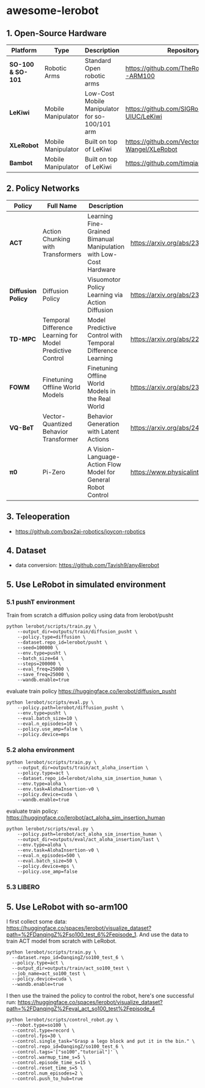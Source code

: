 # awesome-lerobot

## 1. Open-Source Hardware

| **Platform** | **Type** | **Description** | **Repository** |
|--------------|----------|-----------------|----------------|
| **SO-100 & SO-101** | Robotic Arms | Standard Open robotic arms | https://github.com/TheRobotStudio/SO-ARM100 |
| **LeKiwi** | Mobile Manipulator | Low-Cost Mobile Manipulator for so-100/101 arm | https://github.com/SIGRobotics-UIUC/LeKiwi |
| **XLeRobot** | Mobile Manipulator | Built on top of LeKiwi | https://github.com/Vector-Wangel/XLeRobot |
| **Bambot** | Mobile Manipulator | Built on top of LeKiwi | https://github.com/timqian/bambot |

## 2. Policy Networks

| **Policy** | **Full Name** | **Description** | **Paper** |
|------------|---------------|-----------------|-----------|
| **ACT** | Action Chunking with Transformers | Learning Fine-Grained Bimanual Manipulation with Low-Cost Hardware | https://arxiv.org/abs/2304.13705 |
| **Diffusion Policy** | Diffusion Policy | Visuomotor Policy Learning via Action Diffusion | https://arxiv.org/abs/2303.04137 |
| **TD-MPC** | Temporal Difference Learning for Model Predictive Control | Model Predictive Control with Temporal Difference Learning | https://arxiv.org/abs/2203.04955 |
| **FOWM** | Finetuning Offline World Models | Finetuning Offline World Models in the Real World | https://arxiv.org/abs/2310.16029 |
| **VQ-BeT** | Vector-Quantized Behavior Transformer | Behavior Generation with Latent Actions | https://arxiv.org/abs/2403.03181 |
| **π0** | Pi-Zero | A Vision-Language-Action Flow Model for General Robot Control | https://www.physicalintelligence.company/download/pi0.pdf |


## 3. Teleoperation
* https://github.com/box2ai-robotics/joycon-robotics


## 4. Dataset
* data conversion: https://github.com/Tavish9/any4lerobot


## 5. Use LeRobot in simulated environment
### 5.1 pushT environment
Train from scratch a diffusion policy using data from lerobot/pusht
```
python lerobot/scripts/train.py \
    --output_dir=outputs/train/diffusion_pusht \
    --policy.type=diffusion \
    --dataset.repo_id=lerobot/pusht \
    --seed=100000 \
    --env.type=pusht \
    --batch_size=64 \
    --steps=200000 \
    --eval_freq=25000 \
    --save_freq=25000 \
    --wandb.enable=true
```
evaluate train policy https://huggingface.co/lerobot/diffusion_pusht
```
python lerobot/scripts/eval.py \
    --policy.path=lerobot/diffusion_pusht \
    --env.type=pusht \
    --eval.batch_size=10 \
    --eval.n_episodes=10 \
    --policy.use_amp=false \
    --policy.device=mps
```

### 5.2 aloha environment
```
python lerobot/scripts/train.py \
    --output_dir=outputs/train/act_aloha_insertion \
    --policy.type=act \
    --dataset.repo_id=lerobot/aloha_sim_insertion_human \
    --env.type=aloha \
    --env.task=AlohaInsertion-v0 \
    --policy.device=cuda \
    --wandb.enable=true
```
evaluate train policy: https://huggingface.co/lerobot/act_aloha_sim_insertion_human
```
python lerobot/scripts/eval.py \
    --policy.path=lerobot/act_aloha_sim_insertion_human \
    --output_dir=outputs/eval/act_aloha_insertion/last \
    --env.type=aloha \
    --env.task=AlohaInsertion-v0 \
    --eval.n_episodes=500 \
    --eval.batch_size=50 \
    --policy.device=mps \
    --policy.use_amp=false
```

### 5.3 LIBERO


## 5. Use LeRobot with so-arm100
I first collect some data: https://huggingface.co/spaces/lerobot/visualize_dataset?path=%2FDanqingZ%2Fso100_test_6%2Fepisode_1. And use the data to train ACT model from scratch with LeRobot.

```
python lerobot/scripts/train.py \
  --dataset.repo_id=DanqingZ/so100_test_6 \
  --policy.type=act \
  --output_dir=outputs/train/act_so100_test \
  --job_name=act_so100_test \
  --policy.device=cuda \
  --wandb.enable=true
```
I then use the trained the policy to control the robot, here's one successful run: https://huggingface.co/spaces/lerobot/visualize_dataset?path=%2FDanqingZ%2Feval_act_so100_test%2Fepisode_4

```
python lerobot/scripts/control_robot.py \
  --robot.type=so100 \
  --control.type=record \
  --control.fps=30 \
  --control.single_task="Grasp a lego block and put it in the bin." \
  --control.repo_id=DanqingZ/so100_test_6 \
  --control.tags='["so100","tutorial"]' \
  --control.warmup_time_s=5 \
  --control.episode_time_s=15 \
  --control.reset_time_s=5 \
  --control.num_episodes=2 \
  --control.push_to_hub=true
```